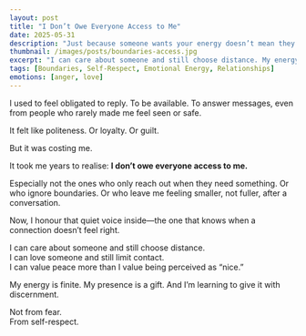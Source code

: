 ```yaml
---
layout: post
title: "I Don’t Owe Everyone Access to Me"
date: 2025-05-31
description: "Just because someone wants your energy doesn’t mean they’re entitled to it."
thumbnail: /images/posts/boundaries-access.jpg
excerpt: "I can care about someone and still choose distance. My energy is finite—and I’m allowed to give it with discernment."
tags: [Boundaries, Self-Respect, Emotional Energy, Relationships]
emotions: [anger, love]
---
```


I used to feel obligated to reply. To be available. To answer messages, even from people who rarely made me feel seen or safe.

It felt like politeness. Or loyalty. Or guilt.

But it was costing me.

It took me years to realise: **I don’t owe everyone access to me.**

Especially not the ones who only reach out when they need something. Or who ignore boundaries. Or who leave me feeling smaller, not fuller, after a conversation.

Now, I honour that quiet voice inside—the one that knows when a connection doesn’t feel right.

I can care about someone and still choose distance.  
I can love someone and still limit contact.  
I can value peace more than I value being perceived as “nice.”

My energy is finite. My presence is a gift. And I’m learning to give it with discernment.

Not from fear.  
From self-respect.

